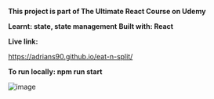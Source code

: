 **This project is part of The Ultimate React Course on Udemy**

**Learnt: state, state management**
**Built with: React**

**Live link:**

https://adrians90.github.io/eat-n-split/

**To run locally: npm run start**

![image](https://github.com/adrians90/eat-n-split/assets/128593202/f8ce88e7-7aea-47e2-bad9-e4a68de3f5c6)

